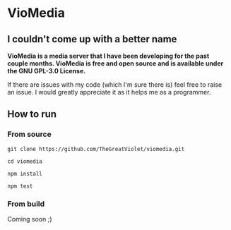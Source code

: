 # VioMedia

## I couldn't come up with a better name

**VioMedia is a media server that I have been developing for the past couple months. VioMedia is free and open source and is available under the GNU GPL-3.0 License.**

If there are issues with my code (which I'm sure there is) feel free to raise an issue. I would greatly appreciate it as it helps me as a programmer.

## How to run

### From source

`git clone https://github.com/TheGreatViolet/viomedia.git`

`cd viomedia`

`npm install`

`npm test`

### From build

Coming soon ;)
